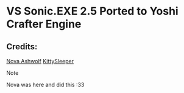 # VS Sonic.EXE 2.5 Ported to Yoshi Crafter Engine 
## Credits:
[Nova Ashwolf](https://github.com/NovaAshwolfDev)
[KittySleeper](https://github.com/KittySleeper)

> [!NOTE]
> Nova was here and did this :33
